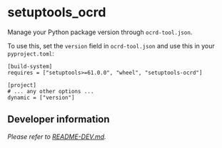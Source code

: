 # setuptools_ocrd

Manage your Python package version through `ocrd-tool.json`.

To use this, set the `version` field in `ocrd-tool.json` and use this in your `pyproject.toml`:

```
[build-system]
requires = ["setuptools>=61.0.0", "wheel", "setuptools-ocrd"]

[project]
# ... any other options ...
dynamic = ["version"]
```

## Developer information
*Please refer to [README-DEV.md](README-DEV.md).*
